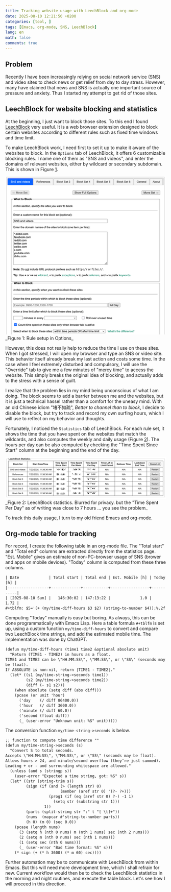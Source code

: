 ```yaml
---
title: Tracking website usage with LeechBlock and org-mode
date: 2025-08-10 12:21:50 +0200
categories: [tool, ]
tags: [Emacs, org-mode, SNS, LeechBlock]
lang: en
math: false
comments: true
---
```


## Problem

Recently I have been increasingly relying on social network service (SNS) and video sites
to check news or get relief from day to day stress. However, many have claimed that news and SNS
is actually one important source of pressure and anxiety.
Thus I started my attempt to get rid of those sites.

## LeechBlock for website blocking and statistics

At the beginning, I just want to block those sites.
To this end I found [LeechBlock](https://www.proginosko.com/leechblock/) very useful.
It is a web browser extension designed to block certain websites according to different rules such as
fixed time windows and time limit.

To make LeechBlock work, I need first to set it up to make it aware of the websites to block.
In the `Options` tab of LeechBlock, it offers 6 customizable blocking rules.
I name one of them as "SNS and videos", and enter the domains of relevant websites,
either by wildcard or secondary subdomain. This is shown in Figure [1](#fig:lb_setup).

<img src="lb_setup.png" id="fig:lb_setup" />
_Figure 1: Rule setup in Options_

However, this does not really help to reduce the time I use on these sites.
When I got stressed, I will open my browser and type an SNS or video site.
This behavior itself already break my last action and costs some time.
In the case when I feel extremely disturbed and compulsory, I will use the "Override" tab to give me a few minutes of "mercy time"
to access the website. This simply breaks the original idea of blocking, and actually adds to the stress with a sense of guilt.

I realize that the problem lies in my mind being unconscious of what I am doing.
The block seems to add a barrier between me and the websites,
but it is just a technical hassel rather than a comfort for the uneasy mind.
With an old Chinese idiom "堵不如疏", *Better to channel than to block*,
I decide to disable the block, but try to track and record my own surfing hours, which I will use to reflect on my behavior and thoughts.

Fortunately, I noticed the `Statistics` tab of LeechBlock.
For each rule set, it shows the time that you have spent on the websites that match the wildcards,
and also computes the weekly and daily usage (Figure [2](#fig:lb_stat)).
The hours per day can be also computed by checking the "Time Spent Since Start" column
at the beginning and the end of the day.

<img src="lb_stat.png" id="fig:lb_stat" />
_Figure 2: LeechBlock statistics. Blurred for privacy. but the "Time Spent Per Day" as of writing was close to 7 hours ... you see the problem_

To track this daily usage, I turn to my old friend Emacs and org-mode.

## Org-mode table for tracking

For record, I create the following table in an org-mode file.
The "Total start" and "Total end" columns are extracted directly from the statistics page.
"Est. Mobile" gives an estimate of non-PC-browser usage of SNS (brower and apps on mobile devices).
"Today" column is computed from these three columns.

```example
| Date             | Total start | Total end | Est. Mobile [h] | Today [h] |
|------------------+-------------+-----------+-----------------+-----------|
| [2025-08-10 Sun] |   146:30:02 | 147:13:22 |             1.0 |      1.72 |
#+tblfm: $5='(+ (my/time-diff-hours $3 $2) (string-to-number $4));%.2f
```

Computing "Today" manually is easy but boring. As always, this can be done programmatically
with Emacs Lisp. Here a table formula `#+tblfm` is set up, using a custom function `my/time-diff-hours`
to convert and compare two LeechBlock time strings, and add the estimated mobile time.
The implementation was done by ChatGPT.

```emacs-lisp
(defun my/time-diff-hours (time1 time2 &optional absolute unit)
  "Return (TIME1 - TIME2) in hours as a float.
TIME1 and TIME2 can be \"HH:MM:SS\", \"MM:SS\", or \"SS\" (seconds may be float).
If ABSOLUTE is non-nil, return |TIME1 - TIME2|."
  (let* ((s1 (my/time-string->seconds time1))
         (s2 (my/time-string->seconds time2))
         (diff (- s1 s2)))
    (when absolute (setq diff (abs diff)))
    (pcase (or unit 'hour)
      ('day    (/ diff 86400.0))
      ('hour   (/ diff 3600.0))
      ('minute (/ diff 60.0))
      ('second (float diff))
      (_ (user-error "Unknown unit: %S" unit)))))
```

The conversion function `my/time-string->seconds` is below.
```emacs-lisp
;; function to compute time difference ""
(defun my/time-string->seconds (s)
  "Convert S to total seconds.
Accepts \"HH:MM:SS\", \"MM:SS\", or \"SS\" (seconds may be float).
Allows hours > 24, and minute/second overflow (they’re just summed).
Leading + or - and surrounding whitespace are allowed."
  (unless (and s (stringp s))
    (user-error "Expected a time string, got: %S" s))
  (let* ((str (string-trim s))
         (sign (if (and (> (length str) 0)
                        (member (aref str 0) '(?- ?+)))
                   (prog1 (if (eq (aref str 0) ?-) -1 1)
                     (setq str (substring str 1)))
                 1))
         (parts (split-string str ":" t "[ \t]+"))
         (nums  (mapcar #'string-to-number parts))
         (h 0) (m 0) (sec 0.0))
    (pcase (length nums)
      (3 (setq h (nth 0 nums) m (nth 1 nums) sec (nth 2 nums)))
      (2 (setq m (nth 0 nums) sec (nth 1 nums)))
      (1 (setq sec (nth 0 nums)))
      (_ (user-error "Bad time format: %S" s)))
    (* sign (+ (* h 3600) (* m 60) sec))))
```

Further automation may be to communicate with LeechBlock from within Emacs.
But this will need more development time, which I shall refrain for new.
Current workflow would then be to check the LeechBlock statistics in the morning and night routines, and execute the table block.
Let's see how I will proceed in this direction.
